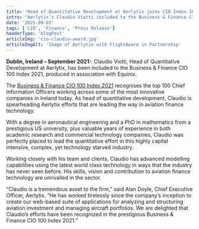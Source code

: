 ```yaml
---
title: 'Head of Quantitative Development at Aerlytix joins CIO Index 2021'
intro: "Aerlytix’s Claudio Viotti included to the Business & Finance CIO 100 Index 2021"
date: '2021-09-03'
tags: ['CIO', 'Finance', 'Press Release']
headerType: 'blogPost'
articleImg: 'cio-claudio-award.jpg'
articleImgAlt: 'Image of Aerlytix with FlightAware in Partnership'
---
```


**Dublin, Ireland – September 2021:**:  Claudio Viotti, Head of Quantitative Development at Aerlytix, has been included to the Business & Finance CIO 100 Index 2021, produced in association with Equinix.

The [Business & Finance CIO 100 Index 2021](https://businessandfinance.com/cio-100-index-part-1/) recognises the top 100 Chief Information Officers working across some of the most innovative companies in Ireland today. As head of quantitative development, Claudio is spearheading Aerlytix efforts that are leading the way in aviation finance technology.

With a degree in aeronautical engineering and a PhD in mathematics from a prestigious US university, plus valuable years of experience in both academic research and commercial technology companies, Claudio was perfectly placed to lead the quantitative effort in this highly capital intensive, complex, yet technology starved industry.

Working closely with his team and clients, Claudio has advanced modelling capabilities using the latest world class technology in ways that the industry has never seen before. His skills, vision and contribution to aviation finance technology are unrivalled in the sector. 

“Claudio is a tremendous asset to the firm,” said Alan Doyle, Chief Executive Officer, Aerlytix. “He has worked tirelessly since the company’s inception to create our web-based suite of applications for analyzing and structuring aviation investment and managing aircraft portfolios. We are delighted that Claudio’s efforts have been recognized in the prestigious Business & Finance CIO 100 Index 2021.”